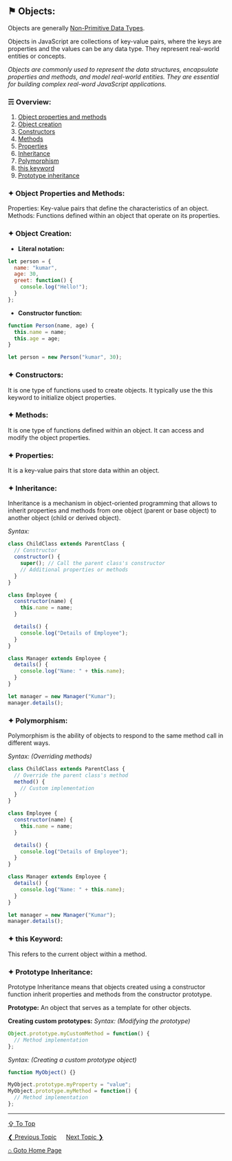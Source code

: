 ## &#9873; Objects:

Objects are generally [Non-Primitive Data Types](./data-types.md#-non-primitive-data-types).

Objects in JavaScript are collections of key-value pairs, where the keys are properties and the values can be any data type. They represent real-world entities or concepts.

*Objects are commonly used to represent the data structures, encapsulate properties and methods, and model real-world entities. They are essential for building complex real-word JavaScript applications.*

### &#9780; Overview:
1. [Object properties and methods](#-object-properties-and-methods)
2. [Object creation](#-object-creation)
3. [Constructors](#-constructors)
4. [Methods](#-methods)
5. [Properties](#-properties)
6. [Inheritance](#-inheritance)
7. [Polymorphism](#-polymorphism)
8. [this keyword](#-this-keyword)
9. [Prototype inheritance](#-prototype-inheritance)

### &#10022; Object Properties and Methods:
Properties: Key-value pairs that define the characteristics of an object.
Methods: Functions defined within an object that operate on its properties.

### &#10022; Object Creation:
- **Literal notation:**
```javascript
let person = {
  name: "kumar",
  age: 30,
  greet: function() {
    console.log("Hello!");
  }
};
```

- **Constructor function:**
```javascript
function Person(name, age) {
  this.name = name;
  this.age = age;
}

let person = new Person("kumar", 30);
```

### &#10022; Constructors:
It is one type of functions used to create objects. It typically use the this keyword to initialize object properties.

### &#10022; Methods:
It is one type of functions defined within an object. It can access and modify the object properties.

### &#10022; Properties:
It is a key-value pairs that store data within an object.

### &#10022; Inheritance:
Inheritance is a mechanism in object-oriented programming that allows to inherit properties and methods from one object (parent or base object) to another object (child or derived object).

*Syntax:*
```javascript
class ChildClass extends ParentClass {
  // Constructor
  constructor() {
    super(); // Call the parent class's constructor
    // Additional properties or methods
  }
}
```

```javascript
class Employee {
  constructor(name) {
    this.name = name;
  }

  details() {
    console.log("Details of Employee");
  }
}

class Manager extends Employee {
  details() {
    console.log("Name: " + this.name);
  }
}

let manager = new Manager("Kumar");
manager.details();
```

### &#10022; Polymorphism:
Polymorphism is the ability of objects to respond to the same method call in different ways.

*Syntax: (Overriding methods)*
```javascript
class ChildClass extends ParentClass {
  // Override the parent class's method
  method() {
    // Custom implementation
  }
}
```

```javascript
class Employee {
  constructor(name) {
    this.name = name;
  }

  details() {
    console.log("Details of Employee");
  }
}

class Manager extends Employee {
  details() {
    console.log("Name: " + this.name);
  }
}

let manager = new Manager("Kumar");
manager.details();
```

### &#10022; this Keyword:
This refers to the current object within a method.

### &#10022; Prototype Inheritance:
Prototype Inheritance means that objects created using a constructor function inherit properties and methods from the constructor prototype.

**Prototype:** An object that serves as a template for other objects.

**Creating custom prototypes:**
*Syntax: (Modifying the prototype)*
```javascript
Object.prototype.myCustomMethod = function() {
  // Method implementation
};
```

*Syntax: (Creating a custom prototype object)*
```javascript
function MyObject() {}

MyObject.prototype.myProperty = "value";
MyObject.prototype.myMethod = function() {
  // Method implementation
};
```

---
[&#8682; To Top](#-objects)

[&#10094; Previous Topic](./dom-manipulation.md) &emsp; [Next Topic &#10095;](./arrays.md)

[&#8962; Goto Home Page](../README.md)
